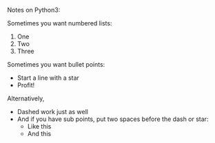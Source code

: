 Notes on Python3:

Sometimes you want numbered lists:

1. One
2. Two
3. Three

Sometimes you want bullet points:

* Start a line with a star
* Profit!

Alternatively,

- Dashed work just as well
- And if you have sub points, put two spaces before the dash or star:
    - Like this
    - And this

